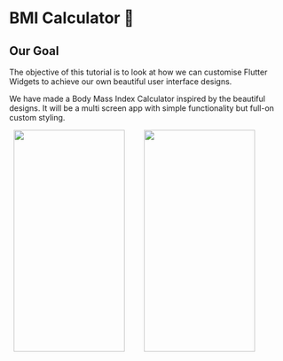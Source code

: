 # BMI Calculator 💪

## Our Goal

The objective of this tutorial is to look at how we can customise Flutter Widgets to achieve our own beautiful user interface designs. 

We have made a Body Mass Index Calculator inspired by the beautiful designs. It will be a multi screen app with simple functionality but full-on custom styling. 


&nbsp; <img src="https://user-images.githubusercontent.com/122957164/213094309-19b4aed1-4f29-4313-96d2-fb0145513d6d.png" width="200" height="400"> &nbsp; &nbsp; &nbsp; &nbsp; <img src="https://user-images.githubusercontent.com/122957164/213094292-aeb9c2f6-acfc-440d-9a1c-6cad9d642ddc.png" width="200" height="400"> 


